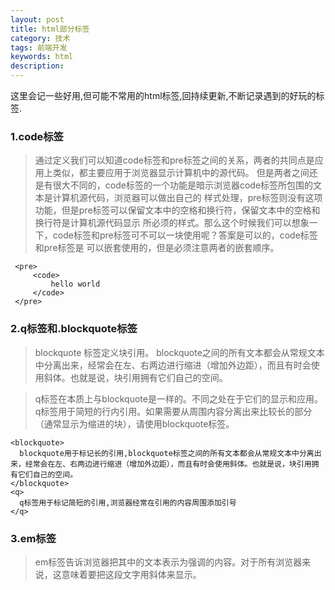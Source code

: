 ```yaml
---
layout: post
title: html部分标签
category: 技术
tags: 前端开发
keywords: html
description:
---
```


这里会记一些好用,但可能不常用的html标签,回持续更新,不断记录遇到的好玩的标签.

### 1.code标签

 >通过定义我们可以知道code标签和pre标签之间的关系，两者的共同点是应用上类似，都主要应用于浏览器显示计算机中的源代码。 但是两者之间还是有很大不同的，code标签的一个功能是暗示浏览器code标签所包围的文本是计算机源代码，浏览器可以做出自己的 样式处理，pre标签则没有这项功能，但是pre标签可以保留文本中的空格和换行符，保留文本中的空格和换行符是计算机源代码显示 所必须的样式。那么这个时候我们可以想象一下，code标签和pre标签可不可以一块使用呢？答案是可以的，code标签和pre标签是 可以嵌套使用的，但是必须注意两者的嵌套顺序。

     <pre>
         <code>
             hello world
         </code>
     </pre>

### 2.q标签和.blockquote标签

> blockquote 标签定义块引用。
blockquote之间的所有文本都会从常规文本中分离出来，经常会在左、右两边进行缩进（增加外边距），而且有时会使用斜体。也就是说，块引用拥有它们自己的空间。

> q标签在本质上与blockquote是一样的。不同之处在于它们的显示和应用。q标签用于简短的行内引用。如果需要从周围内容分离出来比较长的部分（通常显示为缩进的块），请使用blockquote标签。

    <blockquote>
      blockquote用于标记长的引用,blockquote标签之间的所有文本都会从常规文本中分离出来，经常会在左、右两边进行缩进（增加外边距），而且有时会使用斜体。也就是说，块引用拥有它们自己的空间。
    </blockquote>
    <q>
      q标签用于标记简短的引用,浏览器经常在引用的内容周围添加引号
    </q>

### 3.em标签

>em标签告诉浏览器把其中的文本表示为强调的内容。对于所有浏览器来说，这意味着要把这段文字用斜体来显示。
